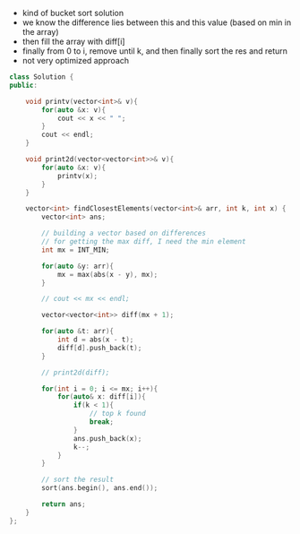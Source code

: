 - kind of bucket sort solution
- we know the difference lies between this and this value (based on min in the array)
- then fill the array with diff[i]
- finally from 0 to i, remove until k, and then finally sort the res and return
- not very optimized approach

```c++
class Solution {
public:

    void printv(vector<int>& v){
        for(auto &x: v){
            cout << x << " ";
        }
        cout << endl;
    }

    void print2d(vector<vector<int>>& v){
        for(auto &x: v){
            printv(x);
        }
    }

    vector<int> findClosestElements(vector<int>& arr, int k, int x) {
        vector<int> ans;

        // building a vector based on differences
        // for getting the max diff, I need the min element
        int mx = INT_MIN;

        for(auto &y: arr){
            mx = max(abs(x - y), mx);
        }

        // cout << mx << endl;

        vector<vector<int>> diff(mx + 1);

        for(auto &t: arr){
            int d = abs(x - t);
            diff[d].push_back(t);
        }

        // print2d(diff);

        for(int i = 0; i <= mx; i++){
            for(auto& x: diff[i]){
                if(k < 1){
                    // top k found
                    break;
                }
                ans.push_back(x);
                k--;
            }
        }

        // sort the result
        sort(ans.begin(), ans.end());

        return ans;   
    }
};
```
